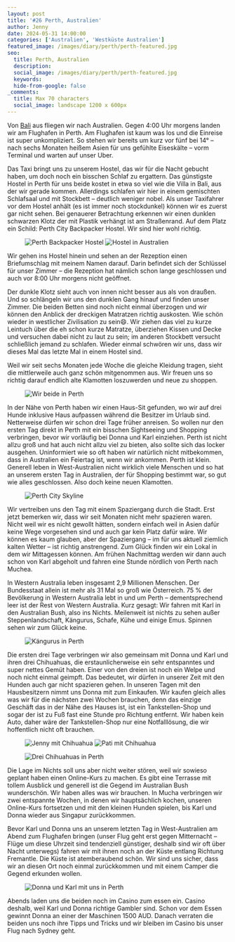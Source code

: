 ```yaml
---
layout: post
title: '#26 Perth, Australien'
author: Jenny
date: 2024-05-31 14:00:00
categories: ['Australien', 'Westküste Australien']
featured_image: /images/diary/perth/perth-featured.jpg
seo:
  title: Perth, Australien
  description:
  social_image: /images/diary/perth/perth-featured.jpg
  keywords:
  hide-from-google: false
_comments:
  title: Max 70 characters
  social_image: landscape 1200 x 600px
---
```

Von [Bali](2024-04-18-bali) aus fliegen wir nach Australien. Gegen 4:00 Uhr morgens landen wir am Flughafen in Perth. Am Flughafen ist kaum was los und die Einreise ist super unkompliziert. So stehen wir bereits um kurz vor fünf bei 14° – nach sechs Monaten heißem Asien für uns gefühlte Eiseskälte – vorm Terminal und warten auf unser Uber.

Das Taxi bringt uns zu unserem Hostel, das wir für die Nacht gebucht haben, um doch noch ein bisschen Schlaf zu ergattern. Das günstigste Hostel in Perth für uns beide kostet in etwa so viel wie die Villa in Bali, aus der wir gerade kommen. Allerdings schlafen wir hier in einem gemischten Schlafsaal und mit Stockbett – deutlich weniger nobel. Als unser Taxifahrer vor dem Hostel anhält (es ist immer noch stockdunkel) können wir es zuerst gar nicht sehen. Bei genauerer Betrachtung erkennen wir einen dunklen schwarzen Klotz der mit Plastik verhängt ist am Straßenrand. Auf dem Platz ein Schild: Perth City Backpacker Hostel. Wir sind hier wohl richtig.

<figure class="img2-nr">
  <img src="/images/diary/perth/perth-3.jpg" alt="Perth Backpacker Hostel">
  <img src="/images/diary/perth/perth-6.jpg" alt="Hostel in Australien">
</figure>

Wir gehen ins Hostel hinein und sehen an der Rezeption einen Briefumschlag mit meinem Namen darauf. Darin befindet sich der Schlüssel für unser Zimmer – die Rezeption hat nämlich schon lange geschlossen und auch vor 8:00 Uhr morgens nicht geöffnet.

Der dunkle Klotz sieht auch von innen nicht besser aus als von draußen. Und so schlängeln wir uns den dunklen Gang hinauf und finden unser Zimmer. Die beiden Betten sind noch nicht einmal überzogen und wir können den Anblick der dreckigen Matratzen richtig auskosten. Wie schön wieder in westlicher Zivilisation zu sein😄. Wir ziehen das viel zu kurze Leintuch über die eh schon kurze Matratze, überziehen Kissen und Decke und versuchen dabei nicht zu laut zu sein; im anderen Stockbett versucht schließlich jemand zu schlafen. Wieder einmal schwören wir uns, dass wir dieses Mal das letzte Mal in einem Hostel sind.

Weil wir seit sechs Monaten jede Woche die gleiche Kleidung tragen, sieht die mittlerweile auch ganz schön mitgenommen aus. Wir freuen uns so richtig darauf endlich alte Klamotten loszuwerden und neue zu shoppen.

<figure class="img1">
 	<img src="/images/diary/perth/perth-7.jpg" alt="Wir beide in Perth">
</figure>

In der Nähe von Perth haben wir einen Haus-Sit gefunden, wo wir auf drei Hunde inklusive Haus aufpassen während die Besitzer im Urlaub sind. Netterweise dürfen wir schon drei Tage früher anreisen. So wollen nur den ersten Tag direkt in Perth mit ein bisschen Sightseeing und Shopping verbringen, bevor wir vorläufig bei Donna und Karl einziehen. Perth ist nicht allzu groß und hat auch nicht allzu viel zu bieten, also sollte sich das locker ausgehen. Uninformiert wie so oft haben wir natürlich nicht mitbekommen, dass in Australien ein Feiertag ist, wenn wir ankommen. Perth ist klein. Generell leben in West-Australien nicht wirklich viele Menschen und so hat an unserem ersten Tag in Australien, der für Shopping bestimmt war, so gut wie alles geschlossen. Also doch keine neuen Klamotten.

<figure class="img1">
 	<img src="/images/diary/perth/perth-2.jpg" alt="Perth City Skyline">
</figure>

Wir vertreiben uns den Tag mit einem Spaziergang durch die Stadt. Erst jetzt bemerken wir, dass wir seit Monaten nicht mehr spazieren waren. Nicht weil wir es nicht gewollt hätten, sondern einfach weil in Asien dafür keine Wege vorgesehen sind und auch gar kein Platz dafür wäre. Wir können es kaum glauben, aber der Spaziergang – im für uns aktuell ziemlich kalten Wetter – ist richtig anstrengend. Zum Glück finden wir ein Lokal in dem wir Mittagessen können. Am frühen Nachmittag werden wir dann auch schon von Karl abgeholt und fahren eine Stunde nördlich von Perth nach Muchea.

In Western Australia leben insgesamt 2,9 Millionen Menschen. Der Bundesstaat allein ist mehr als 31 Mal so groß wie Österreich. 75 % der Bevölkerung in Western Australia lebt in und um Perth – dementsprechend leer ist der Rest von Western Australia. Kurz gesagt: Wir fahren mit Karl in den Australian Bush, also ins Nichts. Meilenweit ist nichts zu sehen außer Steppenlandschaft, Kängurus, Schafe, Kühe und einige Emus. Spinnen sehen wir zum Glück keine.

<figure class="img1">
 	<img src="/images/diary/perth/perth-8.jpg" alt="Kängurus in Perth">
</figure>

Die ersten drei Tage verbringen wir also gemeinsam mit Donna und Karl und ihren drei Chihuahuas, die erstaunlicherweise ein sehr entspanntes und super nettes Gemüt haben. Einer von den dreien ist noch ein Welpe und noch nicht einmal geimpft. Das bedeutet, wir dürfen in unserer Zeit mit den Hunden auch gar nicht spazieren gehen. In unseren Tagen mit den Hausbesitzern nimmt uns Donna mit zum Einkaufen. Wir kaufen gleich alles was wir für die nächsten zwei Wochen brauchen, denn das einzige Geschäft das in der Nähe des Hauses ist, ist ein Tankstellen-Shop und sogar der ist zu Fuß fast eine Stunde pro Richtung entfernt. Wir haben kein Auto, daher wäre der Tankstellen-Shop nur eine Notfalllösung, die wir hoffentlich nicht oft brauchen.

<figure class="img2">
  <img src="/images/diary/perth/perth-4.jpg" alt="Jenny mit Chihuahua">
  <img src="/images/diary/perth/perth-1.jpg" alt="Pati mit Chihuahua">
</figure>
<figure class="img1">
 	<img src="/images/diary/perth/perth-5.jpg" alt="Drei Chihuahuas in Perth">
</figure>

Die Lage im Nichts soll uns aber nicht weiter stören, weil wir sowieso geplant haben einen Online-Kurs zu machen. Es gibt eine Terrasse mit tollem Ausblick und generell ist die Gegend im Australian Bush wunderschön. Wir haben alles was wir brauchen. In Mucha verbringen wir zwei entspannte Wochen, in denen wir hauptsächlich kochen, unseren Online-Kurs fortsetzen und mit den kleinen Hunden spielen, bis Karl und Donna wieder aus Singapur zurückkommen.

Bevor Karl und Donna uns an unserem letzten Tag in West-Australien am Abend zum Flughafen bringen (unser Flug geht erst gegen Mitternacht – Flüge um diese Uhrzeit sind tendenziell günstiger, deshalb sind wir oft über Nacht unterwegs) fahren wir mit ihnen noch an der Küste entlang Richtung Fremantle. Die Küste ist atemberaubend schön. Wir sind uns sicher, dass wir an diesen Ort noch einmal zurückkommen und mit einem Camper die Gegend erkunden wollen.

<figure class="img1">
 	<img src="/images/diary/perth/perth-9.jpg" alt="Donna und Karl mit uns in Perth">
</figure>

Abends laden uns die beiden noch im Casino zum essen ein. Casino deshalb, weil Karl und Donna richtige Gambler sind. Schon vor dem Essen gewinnt Donna an einer der Maschinen 1500 AUD. Danach verraten die beiden uns noch ihre Tipps und Tricks und wir bleiben im Casino bis unser Flug nach Sydney geht.